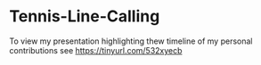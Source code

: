 # Tennis-Line-Calling

To view my presentation highlighting thew timeline of my personal contributions see https://tinyurl.com/532xyecb
